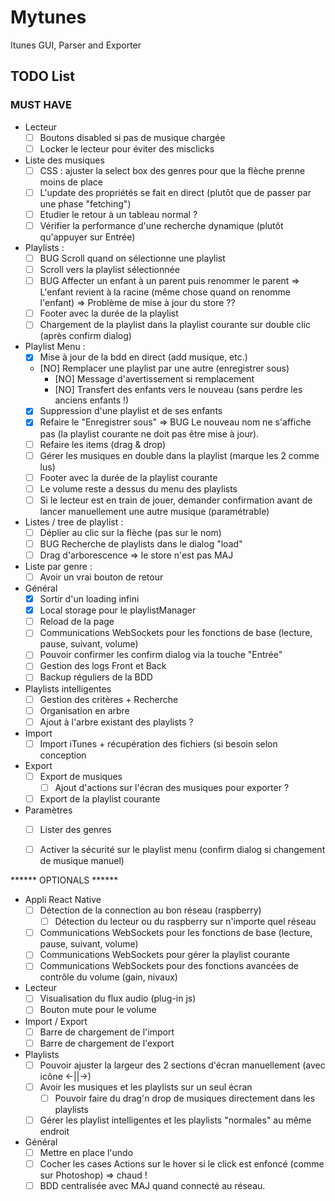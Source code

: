 # Mytunes
Itunes GUI, Parser and Exporter

## TODO List
### MUST HAVE

* Lecteur
    * [ ] Boutons disabled si pas de musique chargée
    * [ ] Locker le lecteur pour éviter des misclicks

* Liste des musiques
    * [ ] CSS : ajuster la select box des genres pour que la flèche prenne moins de place
    * [ ] L'update des propriétés se fait en direct (plutôt que de passer par une phase "fetching")
    * [ ] Etudier le retour à un tableau normal ?
    * [ ] Vérifier la performance d'une recherche dynamique (plutôt qu'appuyer sur Entrée)

* Playlists :
    * [ ] BUG Scroll quand on sélectionne une playlist
    * [ ] Scroll vers la playlist sélectionnée
    * [ ] BUG Affecter un enfant à un parent puis renommer le parent => L'enfant revient à la racine (même chose quand on renomme l'enfant)
          => Problème de mise à jour du store ??
    * [ ] Footer avec la durée de la playlist
    * [ ] Chargement de la playlist dans la playlist courante sur double clic (après confirm dialog)

* Playlist Menu :
    * [x] Mise à jour de la bdd en direct (add musique, etc.)
    * [NO] Remplacer une playlist par une autre (enregistrer sous)
        * [NO] Message d'avertissement si remplacement
        * [NO] Transfert des enfants vers le nouveau (sans perdre les anciens enfants !)
    * [x] Suppression d'une playlist et de ses enfants
    * [x] Refaire le "Enregistrer sous"
        => BUG Le nouveau nom ne s'affiche pas (la playlist courante ne doit pas être mise à jour).
    * [ ] Refaire les items (drag & drop)
    * [ ] Gérer les musiques en double dans la playlist (marque les 2 comme lus)
    * [ ] Footer avec la durée de la playlist courante
    * [ ] Le volume reste a dessus du menu des playlists
    * [ ] Si le lecteur est en train de jouer, demander confirmation avant de lancer manuellement une autre musique (paramétrable)

* Listes / tree de playlist :
    * [ ] Déplier au clic sur la flèche (pas sur le nom)
    * [ ] BUG Recherche de playlists dans le dialog "load"
    * [ ] Drag d'arborescence => le store n'est pas MAJ

* Liste par genre :
    * [ ] Avoir un vrai bouton de retour

* Général
    * [x] Sortir d'un loading infini
    * [x] Local storage pour le playlistManager
    * [ ] Reload de la page
    * [ ] Communications WebSockets pour les fonctions de base (lecture, pause, suivant, volume)
    * [ ] Pouvoir confirmer les confirm dialog via la touche "Entrée"
    * [ ] Gestion des logs Front et Back
    * [ ] Backup réguliers de la BDD

* Playlists intelligentes
    * [ ] Gestion des critères + Recherche
    * [ ] Organisation en arbre
    * [ ] Ajout à l'arbre existant des playlists ?

* Import
    * [ ] Import iTunes + récupération des fichiers (si besoin selon conception

* Export
    * [ ] Export de musiques
        * [ ] Ajout d'actions sur l'écran des musiques pour exporter ?
    * [ ] Export de la playlist courante

* Paramètres
    * [ ] Lister des genres
    * [ ] Activer la sécurité sur le playlist menu (confirm dialog si changement de musique manuel)




****** OPTIONALS ******
* Appli React Native
    * [ ] Détection de la connection au bon réseau (raspberry)
        * [ ] Détection du lecteur ou du raspberry sur n'importe quel réseau
    * [ ] Communications WebSockets pour les fonctions de base (lecture, pause, suivant, volume)
    * [ ] Communications WebSockets pour gérer la playlist courante
    * [ ] Communications WebSockets pour des fonctions avancées de contrôle du volume (gain, nivaux)

* Lecteur
    * [ ] Visualisation du flux audio (plug-in js)
    * [ ] Bouton mute pour le volume

* Import / Export
    * [ ] Barre de chargement de l'import
    * [ ] Barre de chargement de l'export

* Playlists
    * [ ] Pouvoir ajuster la largeur des 2 sections d'écran manuellement (avec icône <-||->)
    * [ ] Avoir les musiques et les playlists sur un seul écran
        * [ ] Pouvoir faire du drag'n drop de musiques directement dans les playlists
    * [ ] Gérer les playlist intelligentes et les playlists "normales" au même endroit

* Général
    * [ ] Mettre en place l'undo
    * [ ] Cocher les cases Actions sur le hover si le click est enfoncé (comme sur Photoshop) => chaud !
    * [ ] BDD centralisée avec MAJ quand connecté au réseau.